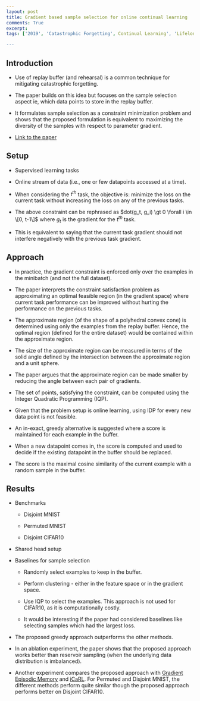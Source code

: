 ```yaml
---
layout: post
title: Gradient based sample selection for online continual learning
comments: True
excerpt: 
tags: ['2019', 'Catastrophic Forgetting', Continual Learning', 'Lifelong Learning', 'NeurIPS 2019', 'Replay Buffer', AI, CL, LL, NeurIPS]

---
```


## Introduction

* Use of replay buffer (and rehearsal) is a common technique for mitigating catastrophic forgetting.

* The paper builds on this idea but focuses on the sample selection aspect ie, which data points to store in the replay buffer.

* It formulates sample selection as a constraint minimization problem and shows that the proposed formulation is equivalent to maximizing the diversity of the samples with respect to parameter gradient.

* [Link to the paper](https://arxiv.org/abs/1903.08671)

## Setup

* Supervised learning tasks

* Online stream of data (i.e., one or few datapoints accessed at a time).

* When considering the $t^{th}$ task, the objective is: minimize the loss on the current task without increasing the loss on any of the previous tasks.

* The above constraint can be rephrased as $dot(g_t, g_i) \gt 0 \forall i \in \[0, t-1\]$ where $g_t$ is the gradient for the $t^{th}$ task.

* This is equivalent to saying that the current task gradient should not interfere negatively with the previous task gradient.

## Approach

* In practice, the gradient constraint is enforced only over the examples in the minibatch (and not the full dataset). 

* The paper interprets the constraint satisfaction problem as approximating an optimal feasible region (in the gradient space) where current task performance can be improved without hurting the performance on the previous tasks.

* The approximate region (of the shape of a polyhedral convex cone) is determined using only the examples from the replay buffer. Hence, the optimal region (defined for the entire dataset) would be contained within the approximate region. 

* The size of the approximate region can be measured in terms of the solid angle defined by the intersection between the approximate region and a unit sphere.

* The paper argues that the approximate region can be made smaller by reducing the angle between each pair of gradients.

* The set of points, satisfying the constraint, can be computed using the Integer Quadratic Programming (IQP).

* Given that the problem setup is online learning, using IDP for every new data point is not feasible.

* An in-exact, greedy alternative is suggested where a score is maintained for each example in the buffer.

* When a new datapoint comes in, the score is computed and used to decide if the existing datapoint in the buffer should be replaced.

* The score is the maximal cosine similarity of the current example with a random sample in the buffer.

## Results

* Benchmarks

    * Disjoint MNIST

    * Permuted MNIST

    * Disjoint CIFAR10

* Shared head setup 

* Baselines for sample selection

    * Randomly select examples to keep in the buffer.

    * Perform clustering - either in the feature space or in the gradient space.

    * Use IQP to select the examples. This approach is not used for CIFAR10, as it is computationally costly.

    * It would be interesting if the paper had considered baselines like selecting samples which had the largest loss.

* The proposed greedy approach outperforms the other methods.

* In an ablation experiment, the paper shows that the proposed approach works better than reservoir sampling (when the underlying data distribution is imbalanced).

* Another experiment compares the proposed approach with [Gradient Episodic Memory](https://papers.nips.cc/paper/7225-gradient-episodic-memory-for-continual-learning.pdf) and [iCaRL](https://arxiv.org/abs/1611.07725). For Permuted and Disjoint MNIST, the different methods perform quite similar though the proposed approach performs better on Disjoint CIFAR10.

